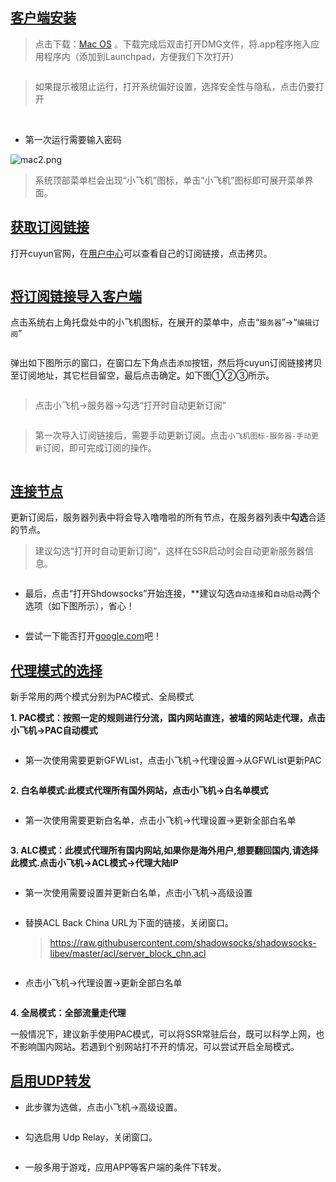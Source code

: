 <h2 id="客户端安装"><a href="#macOS/ShadowsocksR?id=%e5%ae%a2%e6%88%b7%e7%ab%af%e5%ae%89%e8%a3%85" data-id="客户端安装" class="anchor"><span>客户端安装</span></a></h2><blockquote>
<p>点击下载：<a href="https://www.996icu.tv996icu.tv996icu.tv996icu.tv996icu.tv996icu.tv996icu.tv996icu.tv996icu/ssr-download/ssr-mac.dmg" target="_blank">Mac OS</a> 。下载完成后双击打开DMG文件，将.app程序拖入应用程序内（添加到Launchpad，方便我们下次打开）</p></blockquote>
<p><img src="https://www.996icu.tv996icu.tv996icu.tv996icu.tv996icu.tv996icu.tv996icu.tv996icu/images/help/mac-01.png" data-origin="https://www.996icu.tv996icu.tv996icu.tv996icu.tv996icu.tv996icu.tv996icu.tv996icu/images/help/mac-01.png" alt="" class="medium-zoom-image"></p><blockquote>
<p>如果提示被阻止运行，打开系统偏好设置，选择安全性与隐私，点击仍要打开</p></blockquote>
<p><img src="https://www.996icu.tv996icu.tv996icu.tv996icu.tv996icu.tv996icu.tv996icu.tv996icu.tv996icu.tv996icu.tv996icu.tv996icu.tv996icu/images/help/mac-02.png" data-origin="https://www.996icu.tv996icu.tv996icu.tv996icu.tv996icu.tv996icu.tv996icu.tv996icu.tv996icu.tv996icu.tv996icu.tv996icu.tv996icu/images/help/mac-02.png" alt="" class="medium-zoom-image">
<img src="https://www.996icu.tv996icu.tv996icu.tv996icu.tv996icu.tv996icu.tv996icu.tv996icu.tv996icu.tv996icu.tv996icu.tv996icu/images/help/mac-03.png" data-origin="https://www.996icu.tv996icu.tv996icu.tv996icu.tv996icu.tv996icu.tv996icu.tv996icu.tv996icu.tv996icu.tv996icu.tv996icu/images/help/mac-03.png" alt="" class="medium-zoom-image">
<img src="https://www.996icu.tv996icu.tv996icu.tv996icu.tv996icu.tv996icu.tv996icu.tv996icu.tv996icu.tv996icu.tv996icu/images/help/mac-04.png" data-origin="https://www.996icu.tv996icu.tv996icu.tv996icu.tv996icu.tv996icu.tv996icu.tv996icu.tv996icu.tv996icu.tv996icu/images/help/mac-04.png" alt="" class="medium-zoom-image">
<img src="https://www.996icu.tv996icu.tv996icu.tv996icu.tv996icu.tv996icu.tv996icu.tv996icu.tv996icu.tv996icu/images/help/mac-05.png" data-origin="https://www.996icu.tv996icu.tv996icu.tv996icu.tv996icu.tv996icu.tv996icu.tv996icu.tv996icu.tv996icu/images/help/mac-05.png" alt="" class="medium-zoom-image"></p><ul>
<li>第一次运行需要输入密码</li>
</ul>
<p><img src="https://www.996icu.tv996icu.tv996icu.tv996icu.tv996icu.tv996icu.tv996icu/images/help/mac-06.png" data-origin="https://www.996icu.tv996icu.tv996icu.tv996icu.tv996icu.tv996icu.tv996icu/images/help/mac-06.png" alt="mac2.png" class="medium-zoom-image"></p><blockquote>
<p>系统顶部菜单栏会出现“小飞机”图标，单击“小飞机”图标即可展开菜单界面。</p></blockquote>
<h2 id="获取订阅链接"><a href="#macOS/ShadowsocksR?id=%e8%8e%b7%e5%8f%96%e8%ae%a2%e9%98%85%e9%93%be%e6%8e%a5" data-id="获取订阅链接" class="anchor"><span>获取订阅链接</span></a></h2><p>打开cuyun官网，在<a href="https://www.996icu.tv996icu.tv996icu.tv996icu.tv996icu.tv996icu/user" target="_blank">用户中心</a>可以查看自己的订阅链接，点击拷贝。</p><p><img src="https://www.996icu.tv996icu.tv996icu.tv996icu.tv996icu/images/help/winssr-01.png" data-origin="https://www.996icu.tv996icu.tv996icu.tv996icu.tv996icu/images/help/winssr-01.png" alt="" class="medium-zoom-image"></p><h2 id="将订阅链接导入客户端"><a href="#macOS/ShadowsocksR?id=%e5%b0%86%e8%ae%a2%e9%98%85%e9%93%be%e6%8e%a5%e5%af%bc%e5%85%a5%e5%ae%a2%e6%88%b7%e7%ab%af" data-id="将订阅链接导入客户端" class="anchor"><span>将订阅链接导入客户端</span></a></h2><p>点击系统右上角托盘处中的小飞机图标，在展开的菜单中，点击“<code>服务器</code>”→“<code>编辑订阅</code>”</p><p><img src="https://www.996icu.tv996icu.tv996icu.tv996icu/images/help/mac-07.png" data-origin="https://www.996icu.tv996icu.tv996icu.tv996icu/images/help/mac-07.png" alt="" class="medium-zoom-image"></p><p>弹出如下图所示的窗口，在窗口左下角点击<code>添加</code>按钮，然后将cuyun订阅链接拷贝至订阅地址，其它栏目留空，最后点击确定。如下图①②③所示。</p><p><img src="https://www.996icu.tv996icu.tv996icu/images/help/mac-08.png" data-origin="https://www.996icu.tv996icu.tv996icu/images/help/mac-08.png" alt="" class="medium-zoom-image"></p><blockquote>
<p>点击小飞机→服务器→勾选“打开时自动更新订阅”</p></blockquote>
<p><img src="https://www.996icu.tv/images/help/mac-09.png" data-origin="https://www.996icu.tv/images/help/mac-09.png" alt="" class="medium-zoom-image"></p><blockquote>
<p>第一次导入订阅链接后，需要手动更新订阅。点击<code>小飞机图标-服务器-手动更新</code>订阅，即可完成订阅的操作。</p></blockquote>
<p><img src="https://www.996icu.tv/images/help/mac-10.png" data-origin="https://www.996icu.tv/images/help/mac-10.png" alt="" class="medium-zoom-image"></p><h2 id="连接节点"><a href="#macOS/ShadowsocksR?id=%e8%bf%9e%e6%8e%a5%e8%8a%82%e7%82%b9" data-id="连接节点" class="anchor"><span>连接节点</span></a></h2><p>更新订阅后，服务器列表中将会导入噜噜啦的所有节点，在服务器列表中<strong>勾选</strong>合适的节点。</p><blockquote>
<p>建议勾选“打开时自动更新订阅”，这样在SSR启动时会自动更新服务器信息。</p></blockquote>
<p><img src="https://www.996icu.tv996icu.tv/images/help/mac-11.png" data-origin="https://www.996icu.tv996icu.tv/images/help/mac-11.png" alt="" class="medium-zoom-image"></p><ul>
<li>最后，点击“打开Shdowsocks”开始连接，**建议勾选<code>自动连接</code>和<code>自动启动</code>两个选项（如下图所示），省心！</li>
</ul>
<p><img src="https://www.996icu.tv/images/help/mac-12.png" data-origin="https://www.996icu.tv/images/help/mac-12.png" alt="" class="medium-zoom-image"></p><ul>
<li>尝试一下能否打开<a href="https://www.google.com" target="_blank">google.com</a>吧！</li>
</ul>
<h2 id="代理模式的选择"><a href="#macOS/ShadowsocksR?id=%e4%bb%a3%e7%90%86%e6%a8%a1%e5%bc%8f%e7%9a%84%e9%80%89%e6%8b%a9" data-id="代理模式的选择" class="anchor"><span>代理模式的选择</span></a></h2><p>新手常用的两个模式分别为PAC模式、全局模式</p><p><strong>1. PAC模式：按照一定的规则进行分流，国内网站直连，被墙的网站走代理，点击小飞机→PAC自动模式</strong></p><p><img src="https://www.996icu.tv996icu.tv996icu.tv/images/help/mac-pac-01.png" data-origin="https://www.996icu.tv996icu.tv996icu.tv/images/help/mac-pac-01.png" alt="" class="medium-zoom-image"></p><ul>
<li>第一次使用需要更新GFWList，点击小飞机→代理设置→从GFWList更新PAC</li>
</ul>
<p><img src="https://www.996icu.tv996icu.tv/images/help/mac-pac-02.png" data-origin="https://www.996icu.tv996icu.tv/images/help/mac-pac-02.png" alt="" class="medium-zoom-image"></p><p><strong>2. 白名单模式:此模式代理所有国外网站，点击小飞机→白名单模式</strong></p><p><img src="https://www.996icu.tv/images/help/mac-bai-01.png" data-origin="https://www.996icu.tv/images/help/mac-bai-01.png" alt="" class="medium-zoom-image"></p><ul>
<li>第一次使用需要更新白名单，点击小飞机→代理设置→更新全部白名单</li>
</ul>
<p><img src="https://www.996icu.tv/images/help/mac-bai-02.png" data-origin="https://www.996icu.tv/images/help/mac-bai-02.png" alt="" class="medium-zoom-image"></p><p><strong>3. ALC模式：此模式代理所有国内网站,如果你是海外用户,想要翻回国内,请选择此模式.点击小飞机→ACL模式→代理大陆IP</strong></p><p><img src="https://www.996icu.tv996icu.tv/images/help/mac-da-01.png" data-origin="https://www.996icu.tv996icu.tv/images/help/mac-da-01.png" alt="" class="medium-zoom-image"></p><ul>
<li>第一次使用需要设置并更新白名单，点击小飞机→高级设置</li>
</ul>
<p><img src="https://www.996icu.tv/images/help/mac-da-02.png" data-origin="https://www.996icu.tv/images/help/mac-da-02.png" alt="" class="medium-zoom-image"></p><ul>
<li>替换ACL Back China URL为下面的链接，关闭窗口。<blockquote>
<p><a href="https://raw.githubusercontent.com/shadowsocks/shadowsocks-libev/master/acl/server_block_chn.acl" target="_blank">https://raw.githubusercontent.com/shadowsocks/shadowsocks-libev/master/acl/server_block_chn.acl</a></p></blockquote>
</li>
</ul>
<p><img src="https://www.996icu.tv/images/help/mac-da-03.png" data-origin="https://www.996icu.tv/images/help/mac-da-03.png" alt="" class="medium-zoom-image"></p><ul>
<li>点击小飞机→代理设置→更新全部白名单</li>
</ul>
<p><img src="https://www.996icu.tv/images/help/mac-da-04.png" data-origin="https://www.996icu.tv/images/help/mac-da-04.png" alt="" class="medium-zoom-image"></p><p><strong>4. 全局模式：全部流量走代理</strong></p><p class="tip">一般情况下，建议新手使用PAC模式，可以将SSR常驻后台，既可以科学上网，也不影响国内网站。若遇到个别网站打不开的情况，可以尝试开启全局模式。</p><h2 id="启用udp转发"><a href="#macOS/ShadowsocksR?id=%e5%90%af%e7%94%a8udp%e8%bd%ac%e5%8f%91" data-id="启用udp转发" class="anchor"><span>启用UDP转发</span></a></h2><ul>
<li>此步骤为选做，点击小飞机→高级设置。</li>
</ul>
<p><img src="https://www.996icu.tv996icu.tv/images/help/mac-u-01.png" data-origin="https://www.996icu.tv996icu.tv/images/help/mac-u-01.png" alt="" class="medium-zoom-image"></p><ul>
<li>勾选启用 Udp Relay，关闭窗口。</li>
</ul>
<p><img src="https://www.996icu.tv/images/help/mac-u-02.png" data-origin="https://www.996icu.tv/images/help/mac-u-02.png" alt="" class="medium-zoom-image"></p><ul>
<li>一般多用于游戏，应用APP等客户端的条件下转发。</li>
</ul>
